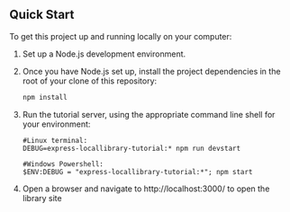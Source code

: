 ## Quick Start

To get this project up and running locally on your computer:

1. Set up a Node.js development environment.

2. Once you have Node.js set up, install the project dependencies in the root of your clone of this repository:
   ```sh
   npm install
    ```
3. Run the tutorial server, using the appropriate command line shell for your environment: <br>
   ```
   #Linux terminal:
   DEBUG=express-locallibrary-tutorial:* npm run devstart
   
   #Windows Powershell:    
   $ENV:DEBUG = "express-locallibrary-tutorial:*"; npm start
   ```
4. Open a browser and navigate to http://localhost:3000/ to open the library site

